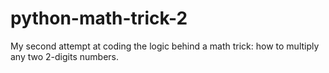 # python-math-trick-2
My second attempt at coding the logic behind a math trick: how to multiply any two 2-digits numbers. 
